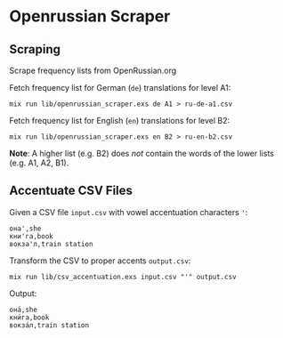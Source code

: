 # Openrussian Scraper

## Scraping

Scrape frequency lists from OpenRussian.org

Fetch frequency list for German (`de`) translations for level A1:

    mix run lib/openrussian_scraper.exs de A1 > ru-de-a1.csv

Fetch frequency list for English (`en`) translations for level B2:

    mix run lib/openrussian_scraper.exs en B2 > ru-en-b2.csv

**Note**: A higher list (e.g. B2) does _not_ contain the words of the lower lists (e.g. A1, A2, B1).

## Accentuate CSV Files

Given a CSV file `input.csv` with vowel accentuation characters `'`:

    она',she
    кни'га,book
    вокза'л,train station

Transform the CSV to proper accents `output.csv`:

    mix run lib/csv_accentuation.exs input.csv "'" output.csv

Output:

    она́,she
    кни́га,book
    вокза́л,train station

